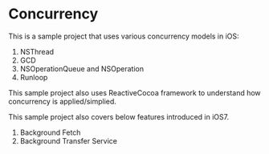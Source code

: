 Concurrency
===========
This is a sample project that uses various concurrency models in iOS:

1. NSThread
2. GCD
3. NSOperationQueue and NSOperation
4. Runloop

This sample project also uses ReactiveCocoa framework to understand how concurrency is applied/simplied.

This sample project also covers below features introduced in iOS7. 

1. Background Fetch
2. Background Transfer Service
